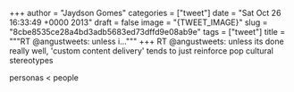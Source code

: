 
+++
author = "Jaydson Gomes"
categories = ["tweet"]
date = "Sat Oct 26 16:33:49 +0000 2013"
draft = false
image = "{TWEET_IMAGE}"
slug = "8cbe8535ce28a4bd3adb5683ed73dffd9e08ab9e"
tags = ["tweet"]
title = """RT @angustweets: unless i..."""
+++
RT @angustweets: unless its done really well, 'custom content delivery' tends to just reinforce pop cultural stereotypes

personas &lt; people
